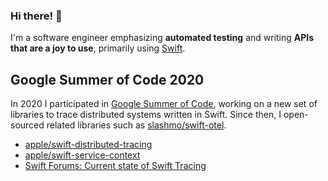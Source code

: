 ### Hi there! 👋

I'm a software engineer emphasizing **automated testing** and writing **APIs that are a joy to use**, primarily using [Swift](https://swift.org).

## Google Summer of Code 2020

In 2020 I participated in [Google Summer of Code](https://summerofcode.withgoogle.com/archive/2020/projects/6305735463403520/
), working on a new set of libraries to trace distributed systems written in Swift. Since then, I open-sourced related libraries such as [slashmo/swift-otel](https://github.com/slashmo/swift-otel).

- [apple/swift-distributed-tracing](https://github.com/apple/swift-distributed-tracing)
- [apple/swift-service-context](https://github.com/apple/swift-service-context)
- [Swift Forums: Current state of Swift Tracing](https://forums.swift.org/t/current-state-of-swift-tracing/39830)
